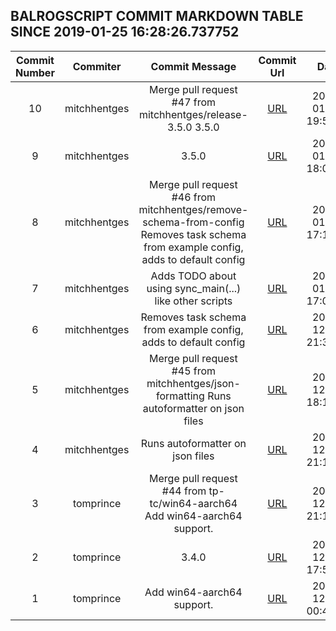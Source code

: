 ## BALROGSCRIPT COMMIT MARKDOWN TABLE SINCE 2019-01-25 16:28:26.737752

| Commit Number | Commiter | Commit Message | Commit Url | Date | 
|:---:|:----:|:----------------------------------:|:------:|:----:| 
|10|mitchhentges|Merge pull request #47 from mitchhentges/release-3.5.0  3.5.0|[URL](https://github.com/mozilla-releng/balrogscript/commit/2385c55447fad6264645db77368fbd4649a936ea)|2019-01-03 19:50:17
|9|mitchhentges|3.5.0|[URL](https://github.com/mozilla-releng/balrogscript/commit/875537fc60b40ecd3ae72c833b88f933f2b6c7b7)|2019-01-02 18:02:59
|8|mitchhentges|Merge pull request #46 from mitchhentges/remove-schema-from-config  Removes task schema from example config, adds to default config|[URL](https://github.com/mozilla-releng/balrogscript/commit/9c10524c6565320b1a0d318d056f7fd303376a29)|2019-01-02 17:14:42
|7|mitchhentges|Adds TODO about using sync_main(...) like other scripts|[URL](https://github.com/mozilla-releng/balrogscript/commit/441a9aeb77979f3df5ac0433e9557af89797e3de)|2019-01-02 17:06:47
|6|mitchhentges|Removes task schema from example config, adds to default config|[URL](https://github.com/mozilla-releng/balrogscript/commit/e869556984b250c500edd0b3c226ebb16643fbc0)|2018-12-24 21:32:14
|5|mitchhentges|Merge pull request #45 from mitchhentges/json-formatting  Runs autoformatter on json files|[URL](https://github.com/mozilla-releng/balrogscript/commit/1c9d7d5efdb06cb992718fbc68a9cd3e9d4a47bb)|2018-12-31 18:15:02
|4|mitchhentges|Runs autoformatter on json files|[URL](https://github.com/mozilla-releng/balrogscript/commit/ca57823b4888867a74a9550d53d9f9b686a231da)|2018-12-24 21:10:42
|3|tomprince|Merge pull request #44 from tp-tc/win64-aarch64  Add win64-aarch64 support.|[URL](https://github.com/mozilla-releng/balrogscript/commit/ad93c2ae91295e48016c768f026d283b33e4165a)|2018-12-18 21:19:47
|2|tomprince|3.4.0|[URL](https://github.com/mozilla-releng/balrogscript/commit/665ade5268e0f031c5e1d63ee9a56b3555e67877)|2018-12-18 17:56:48
|1|tomprince|Add win64-aarch64 support.|[URL](https://github.com/mozilla-releng/balrogscript/commit/28cb97fc2b1b7f2ae453626d4ca0032f1bd77bf0)|2018-12-15 00:43:42


